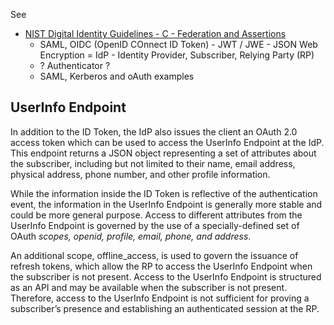 See
- [NIST Digital Identity Guidelines - C - Federation and Assertions](https://nvlpubs.nist.gov/nistpubs/SpecialPublications/NIST.SP.800-63c.pdf)
  - SAML, OIDC (OpenID COnnect ID Token) - JWT / JWE - JSON Web Encryption
  = IdP - Identity Provider, Subscriber, Relying Party (RP)
  - ? Authenticator ?
  - SAML, Kerberos and oAuth examples


## UserInfo Endpoint
In addition to the ID Token, the IdP also issues the client an OAuth 2.0 access token which can
be used to access the UserInfo Endpoint at the IdP. This endpoint returns a JSON object
representing a set of attributes about the subscriber, including but not limited to their name,
email address, physical address, phone number, and other profile information.

While the information inside the ID Token is reflective of the authentication event, the information in the
UserInfo Endpoint is generally more stable and could be more general purpose. Access to
different attributes from the UserInfo Endpoint is governed by the use of a specially-defined set
of OAuth *scopes, openid, profile, email, phone, and address*.

An additional scope, offline_access,
is used to govern the issuance of refresh tokens, which allow the RP to access the UserInfo
Endpoint when the subscriber is not present. Access to the UserInfo Endpoint is structured as an
API and may be available when the subscriber is not present. Therefore, access to the UserInfo
Endpoint is not sufficient for proving a subscriber’s presence and establishing an authenticated
session at the RP.
